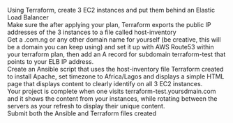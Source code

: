 Using Terraform, create 3 EC2 instances and put them behind an Elastic Load Balancer <br>
Make sure the after applying your plan, Terraform exports the public IP addresses of the 3 instances to a file called host-inventory <br>
Get a .com.ng or any other domain name for yourself (be creative, this will be a domain you can keep using) and set it up with AWS Route53 within your terraform plan, then add an A record for subdomain terraform-test that points to your ELB IP address. <br>
Create an Ansible script that uses the host-inventory file Terraform created to install Apache, set timezone to Africa/Lagos and displays a simple HTML page that displays content to clearly identify on all 3 EC2 instances. <br>
Your project is complete when one visits terraform-test.yoursdmain.com and it shows the content from your instances, while rotating between the servers as your refresh to display their unique content.<br>
Submit both the Ansible and Terraform files created <br>



